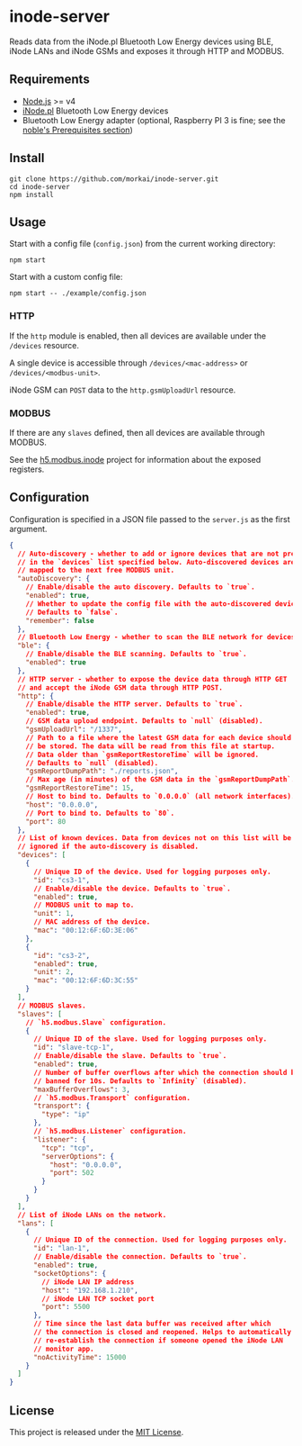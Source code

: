 ﻿# inode-server

Reads data from the iNode.pl Bluetooth Low Energy devices using BLE,
iNode LANs and iNode GSMs and exposes it through HTTP and MODBUS.

## Requirements

  * [Node.js](https://nodejs.org/) >= v4
  * [iNode.pl](https://inode.pl/index/s_lang/en) Bluetooth Low Energy devices
  * Bluetooth Low Energy adapter (optional, Raspberry PI 3 is fine; see
    the [noble's Prerequisites section](https://github.com/sandeepmistry/noble))

## Install

```
git clone https://github.com/morkai/inode-server.git
cd inode-server
npm install
```

## Usage

Start with a config file (`config.json`) from the current working directory:
```
npm start
```

Start with a custom config file:
```
npm start -- ./example/config.json
```

### HTTP

If the `http` module is enabled, then all devices are available under
the `/devices` resource.

A single device is accessible through `/devices/<mac-address>`
or `/devices/<modbus-unit>`.

iNode GSM can `POST` data to the `http.gsmUploadUrl` resource.

### MODBUS

If there are any `slaves` defined, then all devices are available through MODBUS.

See the [h5.modbus.inode](https://github.com/morkai/h5.modbus.inode)
project for information about the exposed registers.

## Configuration

Configuration is specified in a JSON file passed to the `server.js` as
the first argument.

```json
{
  // Auto-discovery - whether to add or ignore devices that are not present
  // in the `devices` list specified below. Auto-discovered devices are
  // mapped to the next free MODBUS unit.
  "autoDiscovery": {
    // Enable/disable the auto discovery. Defaults to `true`.
    "enabled": true,
    // Whether to update the config file with the auto-discovered devices.
    // Defaults to `false`.
    "remember": false
  },
  // Bluetooth Low Energy - whether to scan the BLE network for devices.
  "ble": {
    // Enable/disable the BLE scanning. Defaults to `true`.
    "enabled": true
  },
  // HTTP server - whether to expose the device data through HTTP GET
  // and accept the iNode GSM data through HTTP POST.
  "http": {
    // Enable/disable the HTTP server. Defaults to `true`.
    "enabled": true,
    // GSM data upload endpoint. Defaults to `null` (disabled).
    "gsmUploadUrl": "/1337",
    // Path to a file where the latest GSM data for each device should
    // be stored. The data will be read from this file at startup.
    // Data older than `gsmReportRestoreTime` will be ignored.
    // Defaults to `null` (disabled).
    "gsmReportDumpPath": "./reports.json",
    // Max age (in minutes) of the GSM data in the `gsmReportDumpPath`.
    "gsmReportRestoreTime": 15,
    // Host to bind to. Defaults to `0.0.0.0` (all network interfaces).
    "host": "0.0.0.0",
    // Port to bind to. Defaults to `80`.
    "port": 80
  },
  // List of known devices. Data from devices not on this list will be
  // ignored if the auto-discovery is disabled.
  "devices": [
    {
      // Unique ID of the device. Used for logging purposes only.
      "id": "cs3-1",
      // Enable/disable the device. Defaults to `true`.
      "enabled": true,
      // MODBUS unit to map to.
      "unit": 1,
      // MAC address of the device.
      "mac": "00:12:6F:6D:3E:06"
    },
    {
      "id": "cs3-2",
      "enabled": true,
      "unit": 2,
      "mac": "00:12:6F:6D:3C:55"
    }
  ],
  // MODBUS slaves.
  "slaves": [
    // `h5.modbus.Slave` configuration.
    {
      // Unique ID of the slave. Used for logging purposes only.
      "id": "slave-tcp-1",
      // Enable/disable the slave. Defaults to `true`.
      "enabled": true,
      // Number of buffer overflows after which the connection should be
      // banned for 10s. Defaults to `Infinity` (disabled).
      "maxBufferOverflows": 3,
      // `h5.modbus.Transport` configuration.
      "transport": {
        "type": "ip"
      },
      // `h5.modbus.Listener` configuration.
      "listener": {
        "tcp": "tcp",
        "serverOptions": {
          "host": "0.0.0.0",
          "port": 502
        }
      }
    }
  ],
  // List of iNode LANs on the network.
  "lans": [
    {
      // Unique ID of the connection. Used for logging purposes only.
      "id": "lan-1",
      // Enable/disable the connection. Defaults to `true`.
      "enabled": true,
      "socketOptions": {
        // iNode LAN IP address
        "host": "192.168.1.210",
        // iNode LAN TCP socket port
        "port": 5500
      },
      // Time since the last data buffer was received after which
      // the connection is closed and reopened. Helps to automatically
      // re-establish the connection if someone opened the iNode LAN
      // monitor app.
      "noActivityTime": 15000
    }
  ]
}
```

## License

This project is released under the [MIT License](https://raw.github.com/morkai/inode-server/master/license.md).
